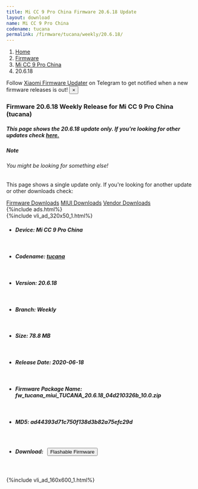 ```yaml
---
title: Mi CC 9 Pro China Firmware 20.6.18 Update
layout: download
name: Mi CC 9 Pro China
codename: tucana
permalink: /firmware/tucana/weekly/20.6.18/
---
```

<nav aria-label="breadcrumb">
    <ol class="breadcrumb">
        <li class="breadcrumb-item"><a href="/">Home</a></li>
        <li class="breadcrumb-item"><a href="/firmware/">Firmware</a></li>
        <li class="breadcrumb-item"><a href="/firmware/tucana/">Mi CC 9 Pro China</a></li>
        <li class="breadcrumb-item active" aria-current="page">20.6.18</li>
    </ol>
</nav>
<div class="alert alert-primary alert-dismissible fade show" role="alert">
    Follow <a href="https://t.me/XiaomiFirmwareUpdater" class="alert-link">Xiaomi Firmware Updater</a> on Telegram to get
    notified when a new firmware releases is out!
    <button type="button" class="close" data-dismiss="alert" aria-label="Close">
        <span aria-hidden="true">&times;</span>
    </button>
</div>
<div class="col-12 mx-auto">
    <h3 class="title bg-light p-2 rounded">Firmware 20.6.18 Weekly Release for Mi CC 9 Pro China (tucana)</h3>
    <h5>This page shows the 20.6.18 update only. If you're looking for other updates check
        <a href="/firmware/tucana/">here.</a></h5>
    <div class="card">
        <div class="card-body">
            <h5 class="card-title">Note</h5>
            <h6 class="card-subtitle mb-2 text-muted">You might be looking for something else!</h6>
            <p class="card-text">This page shows a single update only.
                If you're looking for another update or other downloads check:</p>
            <a href="/firmware/" class="card-link">Firmware Downloads</a>
            <a href="/miui/" class="card-link">MIUI Downloads</a>
            <a href="/vendor/" class="card-link">Vendor Downloads</a>
        </div>
    </div>
    {%include ads.html%}
    <div class="row justify-content-center">
        <div class="col-10" id="downloads">
                    <div class="card card-body">
            {%include vli_ad_320x50_1.html%}
            <ul class="list-unstyled">
                <li style="padding-bottom: 10px;">
                    <h5><b>Device: </b>Mi CC 9 Pro China</h5>
                </li>
                <li style="padding-bottom: 10px;">
                    <h5><b>Codename: </b> <a href="/firmware/tucana/" target="_blank">tucana</a> </h5>
                </li>
                <li style="padding-bottom: 10px;">
                    <h5><b>Version: </b>20.6.18</h5>
                </li>
                <li style="padding-bottom: 10px;">
                    <h5><b>Branch: </b>Weekly</h5>
                </li>
                <li style="padding-bottom: 10px;">
                    <h5><b>Size: </b>78.8 MB</h5>
                </li>
                <li style="padding-bottom: 10px;">
                    <h5><b>Release Date: </b>2020-06-18</h5>
                </li>
                <li style="padding-bottom: 10px;">
                    <h5><b>Firmware Package Name: </b><span id="filename" class="text-dark">fw_tucana_miui_TUCANA_20.6.18_04d210326b_10.0.zip</span></h5>
                </li>
                <li style="padding-bottom: 10px;">
                    <h5><b>MD5: </b><span id="md5" class="text-muted">ad44393d71c750f138d3b82a75efc29d</span></h5>
                </li>
                <li style="padding-bottom: 10px;">
                    <h5><b>Download: </b><button type="button" id="download" class="btn btn-primary"
                    style="margin: 7px;" onclick="redirect('fw_tucana_miui_TUCANA_20.6.18_04d210326b_10.0.zip'); return false;"><i class="fa fa-download"></i> Flashable Firmware</button></h5>
                </li>
            </ul>
        </div>
        </div>
        {%include vli_ad_160x600_1.html%}
    </div>
</div>
